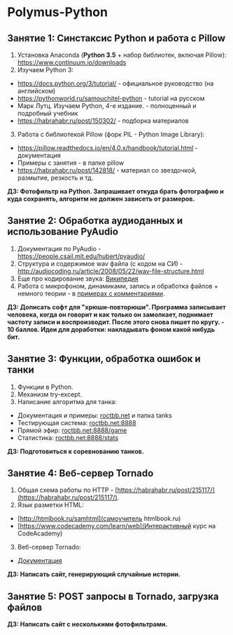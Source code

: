 # Polymus-Python

## Занятие 1: Синстаксис Python и работа с Pillow
1. Установка Anaconda (**Python 3.5** + набор библиотек, включая Pillow): https://www.continuum.io/downloads
2. Изучаем Python 3:
  - https://docs.python.org/3/tutorial/ - официальное руководство (на английском)
  - https://pythonworld.ru/samouchitel-python - tutorial на русском
  - Марк Лутц. Изучаем Python, 4-е издание. - полноценный и подробный учебник
  - https://habrahabr.ru/post/150302/ - подборка материалов
3. Работа с библиотекой Pillow (форк PIL - Python Image Library):
  - https://pillow.readthedocs.io/en/4.0.x/handbook/tutorial.html - документация
  - Примеры c занятия - в папке pillow
  - https://habrahabr.ru/post/142818/ - материал со звездочкой, размытие, резкость и тд.

**ДЗ: Фотофильтр на Python. Запрашивает откуда брать фотографию и куда сохранять, алгоритм не должен зависеть от размеров.**

## Занятие 2: Обработка аудиоданных и использование PyAudio
1. Документация по PyAudio - https://people.csail.mit.edu/hubert/pyaudio/
2. Структура и содержимое wav файла (с кодом на СИ) - http://audiocoding.ru/article/2008/05/22/wav-file-structure.html
3. Еще про кодирование звука: [Википедия](https://ru.wikipedia.org/wiki/%D0%9A%D0%BE%D0%B4%D0%B8%D1%80%D0%BE%D0%B2%D0%B0%D0%BD%D0%B8%D0%B5_%D0%B7%D0%B2%D1%83%D0%BA%D0%BE%D0%B2%D0%BE%D0%B9_%D0%B8%D0%BD%D1%84%D0%BE%D1%80%D0%BC%D0%B0%D1%86%D0%B8%D0%B8)
4. Работа с микрофоном, динамиками, запись и обработка файлов + немного теории - в [примерах с комментариями](https://github.com/roctbb/Polymus-Python/tree/master/audio).

**ДЗ: Дописать софт для "хрюши-повторюши". Программа записывает человека, когда он говорит и как только он замолкает, поднимает частоту записи и воспроизводит. После этого снова пишет по кругу. - 10 баллов. Идеи для доработки: накладывать фоном какой нибудь бит.**

## Занятие 3: Функции, обработка ошибок и танки

1. Функции в Python.
2. Механизм try-except.
3. Написание алгоритма для танка:
  - Документация и примеры: [roctbb.net](http://roctbb.net) и папка tanks
  - Тестирующая система: [roctbb.net:8888](http://roctbb.net:8888)
  - Прямой эфир: [roctbb.net:8888/game](http://roctbb.net:8888/game)
  - Статистика: [roctbb.net:8888/stats](http://roctbb.net:8888/stats)

**ДЗ: Подготовиться к соревнованию танков.**

## Занятие 4: Веб-сервер Tornado

1. Общая схема работы по HTTP - [https://habrahabr.ru/post/215117/](https://habrahabr.ru/post/215117/).
2. Язык разметки HTML:
  - [http://htmlbook.ru/samhtml](самоучитель htmlbook.ru)
  - [https://www.codecademy.com/learn/web](Интерактивный курс на CodeAcademy)
3. Веб-сервер Tornado:
  - [Документация](http://www.tornadoweb.org/en/stable/)

**ДЗ: Написать сайт, генерирующий случайные истории.**

## Занятие 5: POST запросы в Tornado, загрузка файлов

**ДЗ: Написать сайт с несколькими фотофильтрами.**
